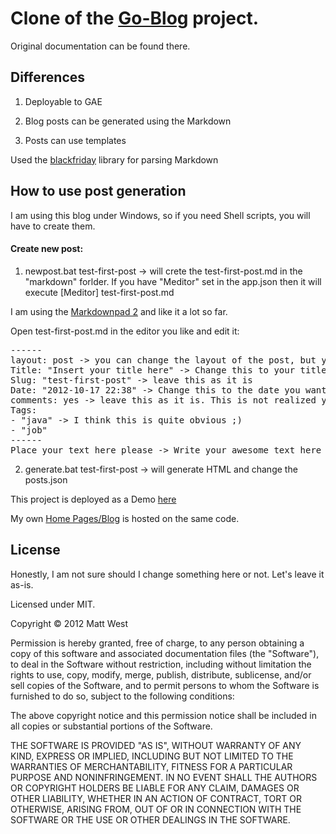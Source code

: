 # Clone of the [Go-Blog](https://github.com/matt-west/go-blog) project.

Original documentation can be found there.

## Differences

1) Deployable to GAE

2) Blog posts can be generated using the Markdown

3) Posts can use templates

Used the [blackfriday](https://github.com/russross/blackfriday) library for parsing Markdown

## How to use post generation

I am using this blog under Windows, so if you need Shell scripts, you will have to create them.

####  Create new post: 

1) newpost.bat test-first-post -> will crete the test-first-post.md in the "markdown" forlder.
If you have "Meditor" set in the app.json then it will execute [Meditor] test-first-post.md

I am using the [Markdownpad 2](http://markdownpad.com/) and like it a lot so far.

Open test-first-post.md in the editor you like and edit it:

<pre>
------
layout: post -> you can change the layout of the post, but you will have to create your own templte then
Title: "Insert your title here" -> Change this to your title
Slug: "test-first-post" -> leave this as it is
Date: "2012-10-17 22:38" -> Change this to the date you want to be shown. Probably I will add this automatically later
comments: yes -> leave this as it is. This is not realized yet. 
Tags:
- "java" -> I think this is quite obvious ;)
- "job"
------
Place your text here please -> Write your awesome text here
</pre>

2) generate.bat test-first-post -> will generate HTML and change the posts.json

This project is deployed as a Demo [here](http://go-blog-gae.appspot.com/)

My own [Home Pages/Blog](http://konakov.info) is hosted on the same code.

## License

Honestly, I am not sure should I change something here or not. Let's leave it as-is.

Licensed under MIT.

Copyright &copy; 2012 Matt West

Permission is hereby granted, free of charge, to any person obtaining a copy of this software and associated documentation files (the "Software"), to deal in the Software without restriction, including without limitation the rights to use, copy, modify, merge, publish, distribute, sublicense, and/or sell copies of the Software, and to permit persons to whom the Software is furnished to do so, subject to the following conditions:

The above copyright notice and this permission notice shall be included in all copies or substantial portions of the Software.

THE SOFTWARE IS PROVIDED "AS IS", WITHOUT WARRANTY OF ANY KIND, EXPRESS OR IMPLIED, INCLUDING BUT NOT LIMITED TO THE WARRANTIES OF MERCHANTABILITY, FITNESS FOR A PARTICULAR PURPOSE AND NONINFRINGEMENT. IN NO EVENT SHALL THE AUTHORS OR COPYRIGHT HOLDERS BE LIABLE FOR ANY CLAIM, DAMAGES OR OTHER LIABILITY, WHETHER IN AN ACTION OF CONTRACT, TORT OR OTHERWISE, ARISING FROM, OUT OF OR IN CONNECTION WITH THE SOFTWARE OR THE USE OR OTHER DEALINGS IN THE SOFTWARE.
